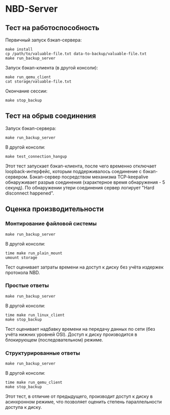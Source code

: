 # NBD-Server

## Тест на работоспособность
Первичный запуск бэкап-сервера:
```
make install
cp /path/to/valuable-file.txt data-to-backup/valuable-file.txt
make run_backup_server
```
Запуск бэкап-клиента (в другой консоли):
```
make run_qemu_client
cat storage/valuable-file.txt
```
Окончание сессии:
```
make stop_backup
```
## Тест на обрыв соединения
Запуск бэкап-сервера:
```
make run_backup_server
```
В другой консоли:
```
make test_connection_hangup
```
Этот тест запускает бэкап-клиента, после чего временно отключает loopback-интерфейс, которым поддерживалось соединение с бэкап-сервером. Бэкап-сервер посредством механизма TCP-keepalive обнаруживает разрыв соединения (характерное время обнаружения - 5 секунд). По обнаружении утери соединения сервер логирует "Hard disconnect happened".

## Оценка производительности
### Монтирование файловой системы
```
make run_backup_server
```
В другой консоли:
```
time make run_plain_mount
umount storage
```
Тест оценивает затраты времени на доступ к диску без учёта издержек протокола NBD.

### Простые ответы
```
make run_backup_server
```
В другой консоли:
```
time make run_linux_client
make stop_backup
```
Тест оценивает надбавку времени на передачу данных по сети (без учёта нижних уровней OSI). Доступ к диску производится в блокирующем (последовательном) режиме.

### Структурированные ответы
```
make run_backup_server
```
В другой консоли:
```
time make run_qemu_client
make stop_backup
```
Этот тест, в отличие от предыдущего, производит доступ к диску в асинхронном режиме, что позволяет оценить степень параллельности доступа к диску.

